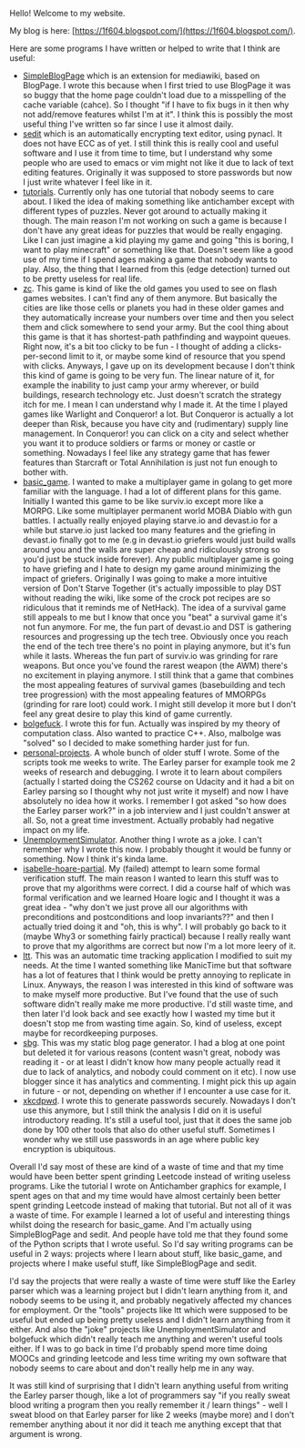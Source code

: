 Hello! Welcome to my website. 

My blog is here: [https://1f604.blogspot.com/](https://1f604.blogspot.com/). 

Here are some programs I have written or helped to write that I think are useful:

- [SimpleBlogPage](https://github.com/1f604/SimpleBlogPage) which is an extension for mediawiki, based on BlogPage. I wrote this because when I first tried to use BlogPage it was so buggy that the home page couldn't load due to a misspelling of the cache variable (cahce). So I thought "if I have to fix bugs in it then why not add/remove features whilst I'm at it". I think this is possibly the most useful thing I've written so far since I use it almost daily. 
- [sedit](https://github.com/1f604/sedit) which is an automatically encrypting text editor, using pynacl. It does not have ECC as of yet. I still think this is really cool and useful software and I use it from time to time, but I understand why some people who are used to emacs or vim might not like it due to lack of text editing features. Originally it was supposed to store passwords but now I just write whatever I feel like in it. 
- [tutorials](https://github.com/1f604/tutorials). Currently only has one tutorial that nobody seems to care about. I liked the idea of making something like antichamber except with different types of puzzles. Never got around to actually making it though. The main reason I'm not working on such a game is because I don't have any great ideas for puzzles that would be really engaging. Like I can just imagine a kid playing my game and going "this is boring, I want to play minecraft" or something like that. Doesn't seem like a good use of my time if I spend ages making a game that nobody wants to play. Also, the thing that I learned from this (edge detection) turned out to be pretty useless for real life.
- [zc](https://github.com/1f604/zc). This game is kind of like the old games you used to see on flash games websites. I can't find any of them anymore. But basically the cities are like those cells or planets you had in these older games and they automatically increase your numbers over time and then you select them and click somewhere to send your army. But the cool thing about this game is that it has shortest-path pathfinding and waypoint queues. Right now, it's a bit too clicky to be fun - I thought of adding a clicks-per-second limit to it, or maybe some kind of resource that you spend with clicks. Anyways, I gave up on its development because I don't think this kind of game is going to be very fun. The linear nature of it, for example the inability to just camp your army wherever, or build buildings, research technology etc. Just doesn't scratch the strategy itch for me. I mean I can understand why I made it. At the time I played games like Warlight and Conqueror! a lot. But Conqueror is actually a lot deeper than Risk, because you have city and (rudimentary) supply line management. In Conqueror! you can click on a city and select whether you want it to produce soldiers or farms or money or castle or something. Nowadays I feel like any strategy game that has fewer features than Starcraft or Total Annihilation is just not fun enough to bother with. 
- [basic_game](https://github.com/1f604/basic_game). I wanted to make a multiplayer game in golang to get more familiar with the language. I had a lot of different plans for this game. Initially I wanted this game to be like surviv.io except more like a MORPG. Like some multiplayer permanent world MOBA Diablo with gun battles. I actually really enjoyed playing starve.io and devast.io for a while but starve.io just lacked too many features and the griefing in devast.io finally got to me (e.g in devast.io griefers would just build walls around you and the walls are super cheap and ridiculously strong so you'd just be stuck inside forever). Any public multiplayer game is going to have griefing and I hate to design my game around minimizing the impact of griefers. Originally I was going to make a more intuitive version of Don't Starve Together (it's actually impossible to play DST without reading the wiki, like some of the crock pot recipes are so ridiculous that it reminds me of NetHack). The idea of a survival game still appeals to me but I know that once you "beat" a survival game it's not fun anymore. For me, the fun part of devast.io and DST is gathering resources and progressing up the tech tree. Obviously once you reach the end of the tech tree there's no point in playing anymore, but it's fun while it lasts. Whereas the fun part of surviv.io was grinding for rare weapons. But once you've found the rarest weapon (the AWM) there's no excitement in playing anymore. I still think that a game that combines the most appealing features of survival games (basebuilding and tech tree progression) with the most appealing features of MMORPGs (grinding for rare loot) could work. I might still develop it more but I don't feel any great desire to play this kind of game currently.
- [bolgefuck](https://github.com/1f604/bolgefuck). I wrote this for fun. Actually was inspired by my theory of computation class. Also wanted to practice C++. Also, malbolge was "solved" so I decided to make something harder just for fun. 
- [personal-projects](https://github.com/1f604/personal-projects). A whole bunch of older stuff I wrote. Some of the scripts took me weeks to write. The Earley parser for example took me 2 weeks of research and debugging. I wrote it to learn about compilers (actually I started doing the CS262 course on Udacity and it had a bit on Earley parsing so I thought why not just write it myself) and now I have absolutely no idea how it works. I remember I got asked "so how does the Earley parser work?" in a job interview and I just couldn't answer at all. So, not a great time investment. Actually probably had negative impact on my life.
- [UnemploymentSimulator](https://github.com/1f604/UnemploymentSimulator). Another thing I wrote as a joke. I can't remember why I wrote this now. I probably thought it would be funny or something. Now I think it's kinda lame. 
- [isabelle-hoare-partial](https://github.com/1f604/isabelle-hoare-partial). My (failed) attempt to learn some formal verification stuff. The main reason I wanted to learn this stuff was to prove that my algorithms were correct. I did a course half of which was formal verification and we learned Hoare logic and I thought it was a great idea - "why don't we just prove all our algorithms with preconditions and postconditions and loop invariants??" and then I actually tried doing it and "oh, this is why". I will probably go back to it (maybe Why3 or something fairly practical) because I really really want to prove that my algorithms are correct but now I'm a lot more leery of it. 
- [ltt](https://github.com/1f604/ltt). This was an automatic time tracking application I modified to suit my needs. At the time I wanted something like ManicTime but that software has a lot of features that I think would be pretty annoying to replicate in Linux. Anyways, the reason I was interested in this kind of software was to make myself more productive. But I've found that the use of such software didn't really make me more productive. I'd still waste time, and then later I'd look back and see exactly how I wasted my time but it doesn't stop me from wasting time again. So, kind of useless, except maybe for recordkeeping purposes. 
- [sbg](https://github.com/1f604/sbg). This was my static blog page generator. I had a blog at one point but deleted it for various reasons (content wasn't great, nobody was reading it - or at least I didn't know how many people actually read it due to lack of analytics, and nobody could comment on it etc). I now use blogger since it has analytics and commenting. I might pick this up again in future - or not, depending on whether if I encounter a use case for it. 
- [xkcdpwd](https://github.com/1f604/xkcdpwd). I wrote this to generate passwords securely. Nowadays I don't use this anymore, but I still think the analysis I did on it is useful introductory reading. It's still a useful tool, just that it does the same job done by 100 other tools that also do other useful stuff. Sometimes I wonder why we still use passwords in an age where public key encryption is ubiquitous. 

Overall I'd say most of these are kind of a waste of time and that my time would have been better spent grinding Leetcode instead of writing useless programs. Like the tutorial I wrote on Antichamber graphics for example, I spent ages on that and my time would have almost certainly been better spent grinding Leetcode instead of making that tutorial. But not all of it was a waste of time. For example I learned a lot of useful and interesting things whilst doing the research for basic_game. And I'm actually using SimpleBlogPage and sedit. And people have told me that they found some of the Python scripts that I wrote useful. So I'd say writing programs can be useful in 2 ways: projects where I learn about stuff, like basic_game, and projects where I make useful stuff, like SimpleBlogPage and sedit. 

I'd say the projects that were really a waste of time were stuff like the Earley parser which was a learning project but I didn't learn anything from it, and nobody seems to be using it, and probably negatively affected my chances for employment. Or the "tools" projects like ltt which were supposed to be useful but ended up being pretty useless and I didn't learn anything from it either. And also the "joke" projects like UnemploymentSimulator and bolgefuck which didn't really teach me anything and weren't useful tools either. If I was to go back in time I'd probably spend more time doing MOOCs and grinding leetcode and less time writing my own software that nobody seems to care about and don't really help me in any way. 

It was still kind of surprising that I didn't learn anything useful from writing the Earley parser though, like a lot of programmers say "if you really sweat blood writing a program then you really remember it / learn things" - well I sweat blood on that Earley parser for like 2 weeks (maybe more) and I don't remember anything about it nor did it teach me anything except that that argument is wrong. 
